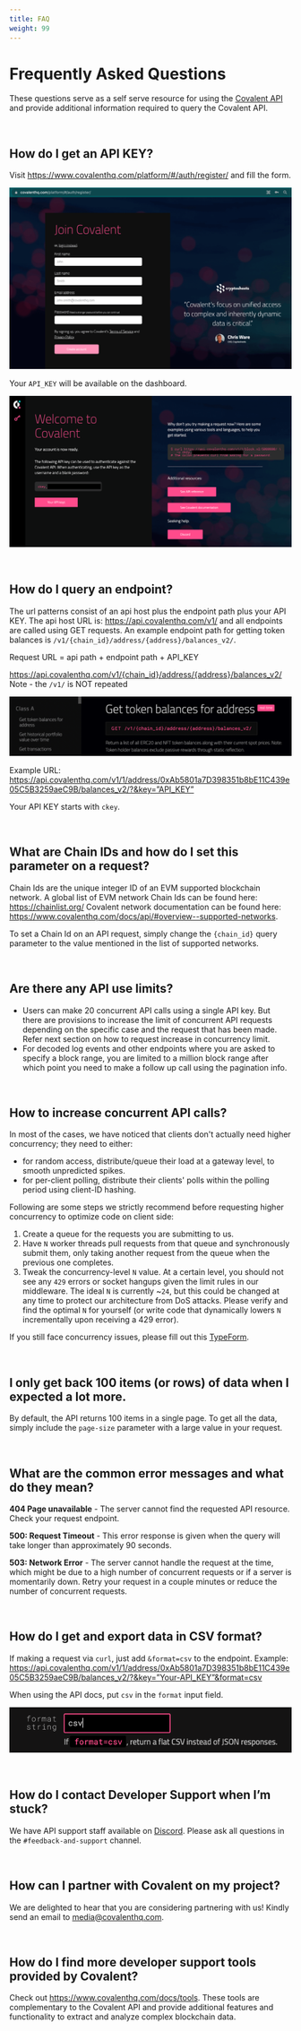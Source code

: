 ```yaml
---
title: FAQ
weight: 99
---
```


# Frequently Asked Questions
These questions serve as a self serve resource for using the [Covalent API](https://www.covalenthq.com/docs/api/) and provide additional information required to query the Covalent API.

&nbsp;
## How do I get an API KEY?
Visit https://www.covalenthq.com/platform/#/auth/register/ and fill the form.

![Sign Up Form](./images/sign-up.png)

Your `API_KEY` will be available on the dashboard.

![API KEY](./images/api-key.png)

&nbsp;
## How do I query an endpoint?
The url patterns consist of an api host plus the endpoint path plus your API KEY. The api host URL is: https://api.covalenthq.com/v1/ and all endpoints are called using GET requests. An example endpoint path for getting token balances is `/v1/{chain_id}/address/{address}/balances_v2/`.

Request URL = api path + endpoint path + API_KEY

https://api.covalenthq.com/v1/{chain_id}/address/{address}/balances_v2/
Note - the `/v1/` is NOT repeated

![Query Endpoint](./images/query-endpoint.png)

Example URL: https://api.covalenthq.com/v1/1/address/0xAb5801a7D398351b8bE11C439e05C5B3259aeC9B/balances_v2/?&key=”API_KEY”

Your API KEY starts with `ckey`.

&nbsp;
## What are Chain IDs and how do I set this parameter on a request?
Chain Ids are the unique integer ID of an EVM supported blockchain network. A global list of EVM network Chain Ids can be found here: https://chainlist.org/ 
Covalent network documentation can be found here: https://www.covalenthq.com/docs/api/#overview--supported-networks.

To set a Chain Id on an API request, simply change the `{chain_id}` query parameter to the value mentioned in the list of supported networks.

&nbsp;
## Are there any API use limits?
- Users can make 20 concurrent API calls using a single API key. But there are provisions to increase the limit of concurrent API requests depending on the specific case and the request that has been made. Refer next section on how to request increase in concurrency limit.
- For decoded log events and other endpoints where you are asked to specify a block range, you are limited to a million block range after which point you need to make a follow up call using the pagination info.

&nbsp;
## How to increase concurrent API calls?

In most of the cases, we have noticed that clients don't actually need higher concurrency; they need to either:

- for random access, distribute/queue their load at a gateway level, to smooth unpredicted spikes.
- for per-client polling, distribute their clients' polls within the polling period using client-ID hashing.

Following are some steps we strictly recommend before requesting higher concurrency to optimize code on client side:

1. Create a queue for the requests you are submitting to us.
2. Have `N` worker threads pull requests from that queue and synchronously submit them, only taking another request from the queue when the previous one completes.
3. Tweak the concurrency-level `N` value. At a certain level, you should not see any `429` errors or socket hangups given the limit rules in our middleware. The ideal `N` is currently ~`24`, but this could be changed at any time to protect our architecture from DoS attacks. Please verify and find the optimal `N` for yourself (or write code that dynamically lowers `N` incrementally upon receiving a 429 error).

If you still face concurrency issues, please fill out this [TypeForm](https://covalenthq.typeform.com/to/husUVmhA). 


&nbsp;
## I only get back 100 items (or rows) of data when I expected a lot more.
By default, the API returns 100 items in a single page. To get all the data, simply include the `page-size` parameter with a large value in your request.

&nbsp;
## What are the common error messages and what do they mean?
**404 Page unavailable** - The server cannot find the requested API resource. Check your request endpoint.

**500: Request Timeout** - This error response is given when the query will take longer than approximately 90 seconds.

**503: Network Error** - The server cannot handle the request at the time, which might be due to a high number of concurrent requests or if a server is momentarily down. Retry your request in a couple minutes or reduce the number of concurrent requests.  

&nbsp;
## How do I get and export data in CSV format?
If making a request via `curl`, just add `&format=csv` to the endpoint. 
Example: https://api.covalenthq.com/v1/1/address/0xAb5801a7D398351b8bE11C439e05C5B3259aeC9B/balances_v2/?&key=”Your-API_KEY”&format=csv

When using the API docs, put `csv` in the `format` input field. 

![format csv](./images/format-csv.png)

&nbsp;
## How do I contact Developer Support when I’m stuck?
We have API support staff available on [Discord](https://covalenthq.com/discord). Please ask all questions in the `#feedback-and-support` channel.

&nbsp;
## How can I partner with Covalent on my project?
We are delighted to hear that you are considering partnering with us! Kindly send an email to media@covalenthq.com.

&nbsp;
## How do I find more developer support tools provided by Covalent?
Check out https://www.covalenthq.com/docs/tools. These tools are complementary to the Covalent API and provide additional features and functionality to extract and analyze complex blockchain data.


